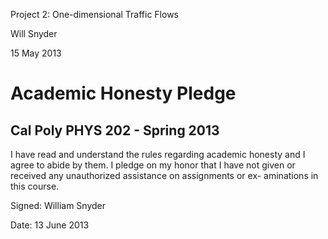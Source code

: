 Project 2: One-dimensional Traffic Flows

Will Snyder

15 May 2013

Academic Honesty Pledge
=======================
Cal Poly PHYS 202 - Spring 2013
-------------------------------
I have read and understand the rules regarding academic honesty and I agree to abide by them.
I pledge on my honor that I have not given or received any unauthorized assistance on assignments or ex-
aminations in this course.

Signed: William Snyder

Date: 13 June 2013
